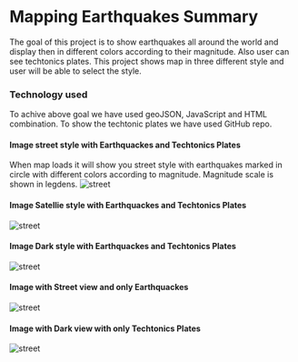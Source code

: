 
# Mapping Earthquakes Summary
The goal of this project is to show earthquakes all around the world and display then in different colors according to their magnitude. Also user can see techtonics plates. This project shows map in three different style and user will be able to select the style. 
### Technology used
To achive above goal we have used geoJSON, JavaScript and HTML combination. To show the techtonic plates we have used GitHub repo.
#### Image street style with Earthquackes and Techtonics Plates
When map loads it will show you street style with earthquakes marked in circle with different colors according to magnitude. Magnitude scale is shown in legdens. 
![street](Earthquake_Challenge/images/street_view.PNG)
#### Image Satellie style with Earthquackes and Techtonics Plates
![street](Earthquake_Challenge/images/satellite_view.PNG)
#### Image Dark style with Earthquackes and Techtonics Plates
![street](Earthquake_Challenge/images/dark.PNG)
#### Image with Street view and only Earthquackes
![street](Earthquake_Challenge/images/street_earthquackes.PNG)
#### Image with Dark view with only Techtonics Plates
![street](Earthquake_Challenge/images/dark_techtonics.PNG)
